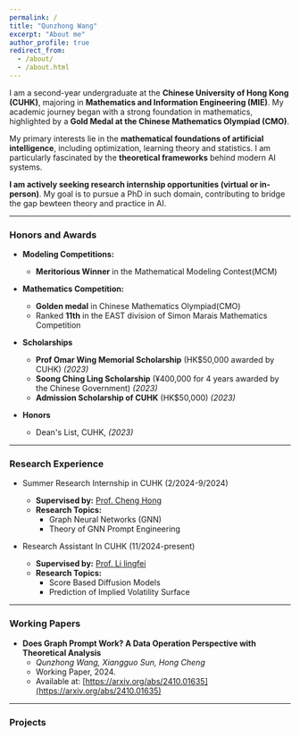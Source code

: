 ```yaml
---
permalink: /
title: "Qunzhong Wang"
excerpt: "About me"
author_profile: true
redirect_from: 
  - /about/
  - /about.html
---
```


I am a second-year undergraduate at the **Chinese University of Hong Kong (CUHK)**, majoring in **Mathematics and Information Engineering (MIE)**. My academic journey began with a strong foundation in mathematics, highlighted by a **Gold Medal at the Chinese Mathematics Olympiad (CMO)**.

My primary interests lie in the **mathematical foundations of artificial intelligence**, including optimization, learning theory and statistics. I am particularly fascinated by the **theoretical frameworks** behind modern AI systems.

**I am actively seeking research internship opportunities (virtual or in-person)**. My goal is to pursue a PhD in such domain, contributing to bridge the gap bewteen theory and practice in AI.



---

### **Honors and Awards**

- **Modeling Competitions:**
  - **Meritorious Winner** in the Mathematical Modeling Contest(MCM)

- **Mathematics Competition:**
  - **Golden medal** in Chinese Mathematics Olympiad(CMO)
  - Ranked **11th** in the EAST division of Simon Marais Mathematics Competition

- **Scholarships**
  - **Prof Omar Wing Memorial Scholarship** (HK$50,000 awarded by CUHK) *(2023)*  
  - **Soong Ching Ling Scholarship** (¥400,000 for 4 years awarded by the Chinese Government) *(2023)*  
  - **Admission Scholarship of CUHK** (HK$50,000) *(2023)*
  
- **Honors**
  - Dean's List, CUHK, *(2023)*

---

### **Research Experience**

- Summer Research Internship in CUHK (2/2024-9/2024)
  - **Supervised by:** [Prof. Cheng Hong](https://www.se.cuhk.edu.hk/people/academic-staff/prof-cheng-hong/)  
  - **Research Topics:**
    - Graph Neural Networks (GNN)
    - Theory of GNN Prompt Engineering

- Research Assistant In CUHK (11/2024-present)
  - **Supervised by:** [Prof. Li lingfei](https://www.se.cuhk.edu.hk/people/academic-staff/prof-li-lingfei/)
  - **Research Topics:**
    - Score Based Diffusion Models
    - Prediction of Implied Volatility Surface

---

### **Working Papers**

- **Does Graph Prompt Work? A Data Operation Perspective with Theoretical Analysis**  
  - *Qunzhong Wang, Xiangguo Sun, Hong Cheng*  
  - Working Paper, 2024.  
  - Available at: [https://arxiv.org/abs/2410.01635](https://arxiv.org/abs/2410.01635)

---

### **Projects**

